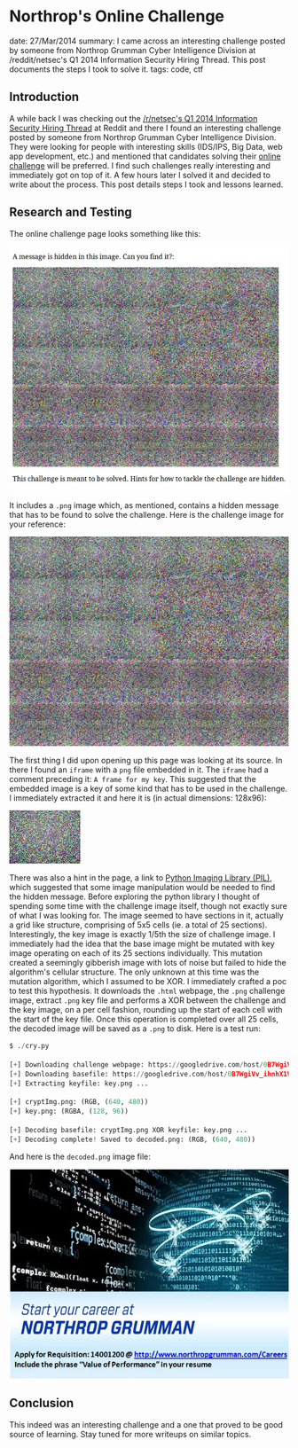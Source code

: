 Northrop's Online Challenge
===========================
date: 27/Mar/2014
summary: I came across an interesting challenge posted by someone from Northrop Grumman Cyber Intelligence Division at /reddit/netsec's Q1 2014 Information Security Hiring Thread. This post documents the steps I took to solve it.
tags: code, ctf

## Introduction

A while back I was checking out the [/r/netsec's Q1 2014 Information Security Hiring Thread](http://www.reddit.com/r/netsec/comments/1ubzv9/rnetsecs_q1_2014_information_security_hiring/) at Reddit and there I found an interesting challenge posted by someone from Northrop Grumman Cyber Intelligence Division. They were looking for people with interesting skills (IDS/IPS, Big Data, web app development, etc.) and mentioned that candidates solving their [online challenge](https://googledrive.com/host/0B7WgiVv_ihnhX1VRWHVXZmZmMW8/challengeWebpage.html) will be preferred. I find such challenges really interesting and immediately got on top of it. A few hours later I solved it and decided to write about the process. This post details steps I took and lessons learned.

## Research and Testing

The online challenge page looks something like this:

![onlinechallenge.png](/static/files/posts_northrop_challenge/onlinechallenge.png.webp)

It includes a `.png` image which, as mentioned, contains a hidden message that has to be found to solve the challenge. Here is the challenge image for your reference:

![cryptImg.png](/static/files/posts_northrop_challenge/cryptImg.png.webp)

The first thing I did upon opening up this page was looking at its source. In there I found an `iframe` with a `png` file embedded in it. The `iframe` had a comment preceding it: `A frame for my key`. This suggested that the embedded image is a key of some kind that has to be used in the challenge. I immediately extracted it and here it is (in actual dimensions: 128x96):

![key.png](/static/files/posts_northrop_challenge/key.png.webp)

There was also a hint in the page, a link to [Python Imaging Library (PIL)](http://www.pythonware.com/products/pil/), which suggested that some image manipulation would be needed to find the hidden message. Before exploring the python library I thought of spending some time with the challenge image itself, though not exactly sure of what I was looking for. The image seemed to have sections in it, actually a grid like structure, comprising of 5x5 cells (ie. a total of 25 sections). Interestingly, the key image is exactly 1/5th the size of challenge image. I immediately had the idea that the base image might be mutated with key image operating on each of its 25 sections individually. This mutation created a seemingly gibberish image with lots of noise but failed to hide the algorithm's cellular structure. The only unknown at this time was the mutation algorithm, which I assumed to be XOR. I immediately crafted a poc to test this hypothesis. It downloads the `.html` webpage, the `.png` challenge image, extract `.png` key file and performs a XOR between the challenge and the key image, on a per cell fashion, rounding up the start of each cell with the start of the key file. Once this operation is completed over all 25 cells, the decoded image will be saved as a `.png` to disk. Here is a test run:

```python
$ ./cry.py

[+] Downloading challenge webpage: https://googledrive.com/host/0B7WgiVv_ihnhX1VRWHVXZmZmMW8challengeWebpage.html ...
[+] Downloading basefile: https://googledrive.com/host/0B7WgiVv_ihnhX1VRWHVXZmZmMW8/cryptImg.png ...
[+] Extracting keyfile: key.png ...

[+] cryptImg.png: (RGB, (640, 480))
[+] key.png: (RGBA, (128, 96))

[+] Decoding basefile: cryptImg.png XOR keyfile: key.png ...
[+] Decoding complete! Saved to decoded.png: (RGB, (640, 480))
```

And here is the `decoded.png` image file:

![decoded.png](/static/files/posts_northrop_challenge/decoded.png.webp)

## Conclusion

This indeed was an interesting challenge and a one that proved to be good source of learning. Stay tuned for more writeups on similar topics.
